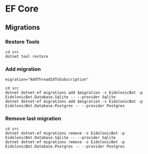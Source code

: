 # EF Core

## Migrations

### Restore Tools

```shell
cd src
dotnet tool restore
```

### Add migration

```shell
migration="AddThreadIdToSubscription"

cd src
dotnet dotnet-ef migrations add $migration -s EidolonicBot -p EidolonicBot.Database.Sqlite -- --provider Sqlite
dotnet dotnet-ef migrations add $migration -s EidolonicBot -p EidolonicBot.Database.Postgres -- --provider Postgres
```

### Remove last migration

```shell
cd src
dotnet dotnet-ef migrations remove -s EidolonicBot -p EidolonicBot.Database.Sqlite -- --provider Sqlite
dotnet dotnet-ef migrations remove -s EidolonicBot -p EidolonicBot.Database.Postgres -- --provider Postgres
```